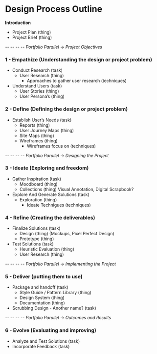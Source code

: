 # Design Process Outline

**Introduction**

* Project Plan \(thing\)
* Project Brief \(thing\)

_-- -- -- -- Portfolio Parallel_ → _Project Objectives_

### 1 - Empathize \(Understanding the design or project problem\)

* Conduct Research \(task\)
  * User Research \(thing\)
    * Approaches to gather user research \(techniques\)
* Understand Users \(task\)
  * User Stories \(thing\)
  * User Persona’s \(thing\)

### 2 - Define \(Defining the design or project problem\)

* Establish User’s Needs \(task\)
  * Reports \(thing\)
  * User Journey Maps \(thing\)
  * Site Maps \(thing\)
  * Wireframes \(thing\)
    * Wireframes focus on \(techniques\)

_-- -- -- -- Portfolio Parallel_ → _Designing the Project_

### 3 - Ideate \(Exploring and freedom\)

* Gather Inspiration \(task\)
  * Moodboard \(thing\)
  * Collections \(thing\) Visual Annotation, Digital Scrapbook?
* Explore And Generate Solutions \(task\)
  * Exploration \(thing\)
    * Ideate Technigues \(techniques\)

### 4 - Refine \(Creating the deliverables\)

* Finalize Solutions \(task\)
  * Design \(thing\) \(Mockups, Pixel Perfect Design\)
  * Prototype \(thing\)
* Test Solutions \(task\)
  * Heuristic Evaluation \(thing\)
  * User Research \(thing\)

_-- -- -- -- Portfolio Parallel_ → _Implementing the Project_

### 5 - Deliver \(putting them to use\)

* Package and handoff \(task\)
  * Style Guide / Pattern Library \(thing\)
  * Design System \(thing\)
  * Documentation \(thing\)
* Scrubbing Design - Another name? \(task\)

_-- -- -- -- Portfolio Parallel_ → _Outcomes and Results_

### 6 - Evolve \(Evaluating and improving\)

* Analyze and Test Solutions \(task\)
* Incorporate Feedback \(task\)


